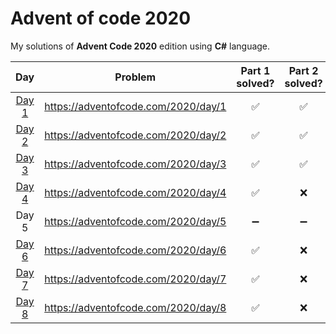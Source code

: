 # Advent of code 2020
My solutions of **Advent Code 2020** edition using **C#** language.

|  Day    | Problem                              | Part 1 solved?     | Part 2 solved?     |
|:-------:|:------------------------------------:|:------------------:|:------------------:|
| [Day 1](https://github.com/alan-garcia/advent-of-code-2020/tree/main/AdventOfCode2020/Day1) | https://adventofcode.com/2020/day/1  | :white_check_mark: | :white_check_mark: | 
| [Day 2](https://github.com/alan-garcia/advent-of-code-2020/tree/main/AdventOfCode2020/Day2) | https://adventofcode.com/2020/day/2  | :white_check_mark: | :white_check_mark: |
| [Day 3](https://github.com/alan-garcia/advent-of-code-2020/tree/main/AdventOfCode2020/Day3) | https://adventofcode.com/2020/day/3  | :white_check_mark: | :white_check_mark: |
| [Day 4](https://github.com/alan-garcia/advent-of-code-2020/tree/main/AdventOfCode2020/Day4) | https://adventofcode.com/2020/day/4  | :white_check_mark: | :x: |
| Day 5 | https://adventofcode.com/2020/day/5  | :heavy_minus_sign: | :heavy_minus_sign: |
| [Day 6](https://github.com/alan-garcia/advent-of-code-2020/tree/main/AdventOfCode2020/Day6) | https://adventofcode.com/2020/day/6  | :white_check_mark: | :x: |
| [Day 7](https://github.com/alan-garcia/advent-of-code-2020/tree/main/AdventOfCode2020/Day7) | https://adventofcode.com/2020/day/7  | :white_check_mark: | :x: |
| [Day 8](https://github.com/alan-garcia/advent-of-code-2020/tree/main/AdventOfCode2020/Day8) | https://adventofcode.com/2020/day/8  | :white_check_mark: | :x: |
